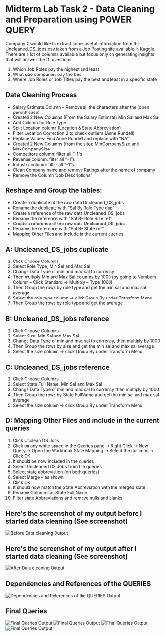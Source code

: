 # Midterm Lab Task 2 - Data Cleaning and Preparation using POWER QUERY
Company X would like to extract some useful information from the Uncleaned_DS_jobs.csv taken from a Job Posting site available in Kaggle.
There are a lot of columns available but focus only on generating insights that will answer the ff: questions:
1. Which Job Roles pay the highest and least
2. What size companies pay the best
3. Where Job Roles or Job Titles pay the best and least in a specific state
## Data Cleaning Process
* Salary Estimate Column – Remove all the characters after the (open parentheses)
* Created 2 New Columns (From the Salary Estimate) Min Sal and Max Sal
* Add Column for Role Type
* Split Location column (Location & State Abbreviation)
* Filter Location Correction 2 to check outliers (Anne Rundell)
* Replace Values: Find Anne Rundell and replace with “NA”
* Created 2 New Columns (from the site): MinCompanySize and MaxCompanySize
* Competitors column: filter all “-1”s
* Revenue column: filter all “-1”s
* Industry column: filter all “-1”s
* Clean Company name and remove Ratings after the name of company
* Remove the Column “Job Descriptions”

## Reshape and Group the tables:
* Create a duplicate of the raw data Uncleaned_DS_jobs
* Rename the duplicate with “Sal By Role Type dup”
* Create a reference of the raw data Uncleaned_DS_jobs
* Rename the reference with “Sal By Role Size ref”
* Create a reference of the raw data Uncleaned_DS_jobs
* Rename the reference with “Sal By State ref”
* Mapping Other Files and include in the current queries

## A: Uncleaned_DS_jobs duplicate
1. Click Choose Columns
2. Select Role Type, Min Sal and Max Sal
3. Change Data Type of min and max sal to currency
4. Then multiply Min and Max Sal columns by 1000 (by going to Numbers Column – Click Standard → Multiply – Type 1000)
5. Then Group the rows by role type and get the min sal and max sal average
6. Select the role type column → click Group By under Transform Menu
7. Then Group the rows by role type and get the average

## B: Uncleaned_DS_jobs reference
1. Click Choose Columns
2. Select Size: Min Sal and Max Sal
3. Change Data Type of min and max sal to currency, then multiply by 1000
4. Then Group the rows by size and get the min sal and max sal average
5. Select the size column → click Group By under Transform Menu

## C: Uncleaned_DS_jobs reference
1. Click Choose Columns
2. Select State Full Name, Min Sal and Max Sal
3. Change Data Type of min and max sal to currency then multiply by 1000
4. Then Group the rows by State FullName and get the min sal and max sal average
5. Select the size column → click Group By under Transform Menu

## D: Mapping Other Files and include in the current queries
1. Click Unclean DS Jobs
2. Click on any white space in the Queries pane → Right Click → New Query → Open the Workbook State Mapping → Select the columns → Click OK
3. It should be now included in the queries
4. Select Uncleaned DS Jobs from the queries
5. Select state abbreviation (on both queries)
6. Select Merge – as shown
7. Click OK
8. It should now match the State Abbreviation with the merged state
9. Rename Columns as State Full Name
10. Filter state Abbreviations and remove nulls and blanks

## Here's the screenshot of my output before I started data cleaning (See screenshot)
![Before Data cleaning Output](Image/Before%20Data%20Cleaning.jpg)
## Here's the screenshot of my output after I started data cleaning (See screenshot)
![After Data cleaning Output](Image/After%20Data%20Cleaning.jpg)

## Dependencies and References of the QUERIES
![Dependencies and References of the QUERIES Output](Image/Query%20Dependencies.jpg)

## Final Queries
![Final Queries Output](Image/Sal%20By%20Role%20Type%20dup.jpg) ![Final Queries Output](Image/Sal%20By%20Role%20Size%20ref.jpg) ![Final Queries Output](Image/Sal%20By%20State%20ref.jpg) ![Final Queries Output](Image/Uncleaned_DS_jobs.jpg)

